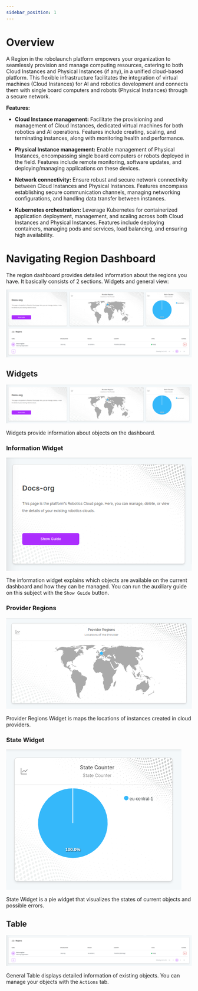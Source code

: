 ```yaml
---
sidebar_position: 1
---
```


# Overview

A Region in the robolaunch platform empowers your organization to seamlessly provision and manage computing resources, catering to both Cloud Instances and Physical Instances (if any), in a unified cloud-based platform. This flexible infrastructure facilitates the integration of virtual machines (Cloud Instances) for AI and robotics development and connects them with single board computers and robots (Physical Instances) through a secure network.

**Features:**

- **Cloud Instance management:** Facilitate the provisioning and management of Cloud Instances, dedicated virtual machines for both robotics and AI operations. Features include creating, scaling, and terminating instances, along with monitoring health and performance.
- **Physical Instance management:** Enable management of Physical Instances, encompassing single board computers or robots deployed in the field. Features include remote monitoring, software updates, and deploying/managing applications on these devices.

- **Network connectivity:** Ensure robust and secure network connectivity between Cloud Instances and Physical Instances. Features encompass establishing secure communication channels, managing networking configurations, and handling data transfer between instances.

- **Kubernetes orchestration:** Leverage Kubernetes for containerized application deployment, management, and scaling across both Cloud Instances and Physical Instances. Features include deploying containers, managing pods and services, load balancing, and ensuring high availability.

# Navigating Region Dashboard
The region dashboard provides detailed information about the regions you have. It basically consists of 2 sections. Widgets and general view:

![The region dashboard provides detailed information about the regions you have.](./img/region-dashboard.png)

## Widgets

![Region Dashboard Widgets](./img/region-widgets.png)

Widgets provide information about objects on the dashboard.

### Information Widget

![Region Dashboard Widgets](./img/region-info-widget.png)

The information widget explains which objects are available on the current dashboard and how they can be managed. You can run the auxiliary guide on this subject with the `Show Guide` button.

### Provider Regions

![Region Dashboard Widgets](./img/region-provider-widget.png)

Provider Regions Widget is maps the locations of instances created in cloud providers.

### State Widget

![Region Dashboard Widgets](./img/region-state-widget.png)

State Widget is a pie widget that visualizes the states of current objects and possible errors.

## Table

![Region Table](./img/region-table.png)

General Table displays detailed information of existing objects. You can manage your objects with the `Actions` tab.